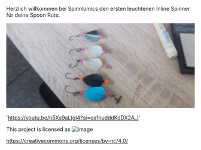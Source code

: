 Herzlich willkommen bei Spinnlumics den ersten leuchtenen Inline Spinner für deine Spoon Rute.


![PrintCut3D CNC](https://github.com/flybasti/Spinnlumics/blob/main/434872341_3580948472219750_7928283311500991661_n.jpg)

'https://youtu.be/h5Xs9aLtgl4?si=oxfnudddKdDX2A_I'


This project is licensed as 
![image](https://github.com/flybasti/PrintCut3D-CNC-Fr-se/assets/99893520/7a0d3cca-0b39-4d3c-9407-bddf9b343ce8)

https://creativecommons.org/licenses/by-nc/4.0/
